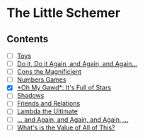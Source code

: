 # The Little Schemer

## Contents

* [ ] [Toys](toys/README.md)
* [ ] [Do it, Do it Again, and Again, and Again...](do-it/README.md)
* [ ] [Cons the Magnificient](cons-magnificient/README.md)
* [ ] [Numbers Games](numbers/README.md)
* [x] [\*Oh My Gawd\*: It's Full of Stars](full-of-stars/README.md)
* [ ] [Shadows](shadows/README.md)
* [ ] [Friends and Relations](friends-and-relations/README.md)
* [ ] [Lambda the Ultimate](lambda/README.md)
* [ ] [... and Again, and Again, and Again, ...](and-again/README.md)
* [ ] [What's is the Value of All of This?](value-of-this/README.md)
